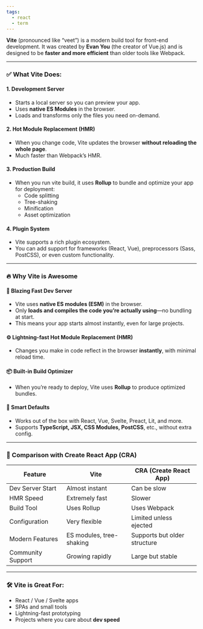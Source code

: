 ```yaml
---
tags:
  - react
  - term
---
```


**Vite** (pronounced like “veet”) is a modern build tool for front-end development. It was created by **Evan You** (the creator of Vue.js) and is designed to be **faster and more efficient** than older tools like Webpack.

---

### **✅ What Vite Does:**

#### **1. Development Server**

- Starts a local server so you can preview your app.
- Uses **native ES Modules** in the browser.
- Loads and transforms only the files you need on-demand.

#### **2. Hot Module Replacement (HMR)**

- When you change code, Vite updates the browser **without reloading the whole page**.
- Much faster than Webpack’s HMR.

#### **3. Production Build**

- When you run vite build, it uses **Rollup** to bundle and optimize your app for deployment:
    - Code splitting
    - Tree-shaking
    - Minification
    - Asset optimization

#### **4. Plugin System**

- Vite supports a rich plugin ecosystem.
- You can add support for frameworks (React, Vue), preprocessors (Sass, PostCSS), or even custom functionality.

--- 

### **🔥 Why Vite is Awesome**

#### **🚀 Blazing Fast Dev Server**

- Vite uses **native ES modules (ESM)** in the browser.
- Only **loads and compiles the code you’re actually using**—no bundling at start.
- This means your app starts almost instantly, even for large projects.

#### **⚙️ Lightning-fast Hot Module Replacement (HMR)**

- Changes you make in code reflect in the browser **instantly**, with minimal reload time.

#### **📦 Built-in Build Optimizer**

- When you’re ready to deploy, Vite uses **Rollup** to produce optimized bundles.

#### **🧠 Smart Defaults**

- Works out of the box with React, Vue, Svelte, Preact, Lit, and more.
- Supports **TypeScript, JSX, CSS Modules, PostCSS**, etc., without extra config.

---

### **🧱 Comparison with Create React App (CRA)**

|**Feature**|**Vite**|**CRA (Create React App)**|
|---|---|---|
|Dev Server Start|Almost instant|Can be slow|
|HMR Speed|Extremely fast|Slower|
|Build Tool|Uses Rollup|Uses Webpack|
|Configuration|Very flexible|Limited unless ejected|
|Modern Features|ES modules, tree-shaking|Supports but older structure|
|Community Support|Growing rapidly|Large but stable|

---

### **🛠️ Vite is Great For:**

- React / Vue / Svelte apps
- SPAs and small tools
- Lightning-fast prototyping
- Projects where you care about **dev speed**